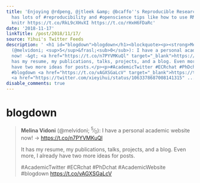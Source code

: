 ```yaml
---
title: 'Enjoying @rdpeng, @jtleek &amp; @bcaffo''s Reproducible Research course -
  has lots of #reproducibility and #openscience tips like how to use RMarkdown and
  knitr https://t.co/RkL9cXHvXI https://t.co/rHxH6FDaRc'
date: '2018-11-17'
linkTitle: /post/2018/11/17/
source: Yihui's Twitter Feeds
description: ' <h1 id="blogdown">blogdown</h1><blockquote><p><strong>Melina Vidoni</strong>
  (@melvidoni; <sup>5</sup>&frasl;<sub>0</sub>): I have a personal academic website
  now! -&gt; <a href="https://t.co/n7PYVMKuQl" target="_blank">https://t.co/n7PYVMKuQl</a></p><p>It
  has my resume, my publications, talks, projects, and a blog. Even more, I already
  have two more ideas for posts.</p><p>#AcademicTwitter #ECRchat #PhDchat #AcademicWebsite
  #blogdown <a href="https://t.co/vAGXSGaLcV" target="_blank">https://t.co/vAGXSGaLcV</a>
  <a href="https://twitter.com/xieyihui/status/1063378687008141315" ...'
disable_comments: true
---
```

 <h1 id="blogdown">blogdown</h1><blockquote><p><strong>Melina Vidoni</strong> (@melvidoni; <sup>5</sup>&frasl;<sub>0</sub>): I have a personal academic website now! -&gt; <a href="https://t.co/n7PYVMKuQl" target="_blank">https://t.co/n7PYVMKuQl</a></p><p>It has my resume, my publications, talks, projects, and a blog. Even more, I already have two more ideas for posts.</p><p>#AcademicTwitter #ECRchat #PhDchat #AcademicWebsite #blogdown <a href="https://t.co/vAGXSGaLcV" target="_blank">https://t.co/vAGXSGaLcV</a> <a href="https://twitter.com/xieyihui/status/1063378687008141315" ...